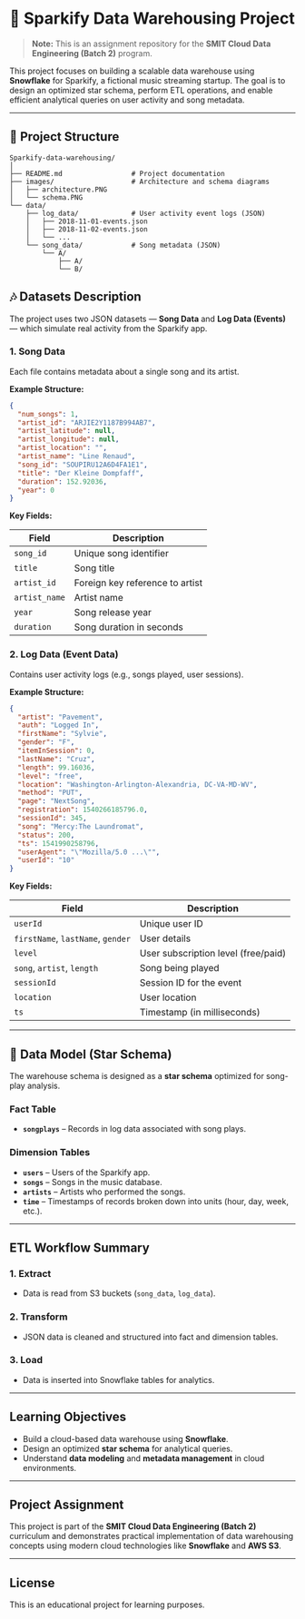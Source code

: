 # 🎵 Sparkify Data Warehousing Project

> **Note:** This is an assignment repository for the **SMIT Cloud Data Engineering (Batch 2)** program.

This project focuses on building a scalable data warehouse using **Snowflake** for Sparkify, a fictional music streaming startup. The goal is to design an optimized star schema, perform ETL operations, and enable efficient analytical queries on user activity and song metadata.

---

## 📁 Project Structure

```
Sparkify-data-warehousing/
│
├── README.md                 # Project documentation
├── images/                   # Architecture and schema diagrams
│   ├── architecture.PNG
│   └── schema.PNG
└── data/
    ├── log_data/             # User activity event logs (JSON)
    │   ├── 2018-11-01-events.json
    │   ├── 2018-11-02-events.json
    │   └── ...
    └── song_data/            # Song metadata (JSON)
        └── A/
            ├── A/
            └── B/
```


## 🎶 Datasets Description

The project uses two JSON datasets — **Song Data** and **Log Data (Events)** — which simulate real activity from the Sparkify app.

### 1. Song Data

Each file contains metadata about a single song and its artist.

**Example Structure:**

```json
{
  "num_songs": 1,
  "artist_id": "ARJIE2Y1187B994AB7",
  "artist_latitude": null,
  "artist_longitude": null,
  "artist_location": "",
  "artist_name": "Line Renaud",
  "song_id": "SOUPIRU12A6D4FA1E1",
  "title": "Der Kleine Dompfaff",
  "duration": 152.92036,
  "year": 0
}
```

**Key Fields:**

| Field | Description |
|-------|-------------|
| `song_id` | Unique song identifier |
| `title` | Song title |
| `artist_id` | Foreign key reference to artist |
| `artist_name` | Artist name |
| `year` | Song release year |
| `duration` | Song duration in seconds |

### 2. Log Data (Event Data)

Contains user activity logs (e.g., songs played, user sessions).

**Example Structure:**

```json
{
  "artist": "Pavement",
  "auth": "Logged In",
  "firstName": "Sylvie",
  "gender": "F",
  "itemInSession": 0,
  "lastName": "Cruz",
  "length": 99.16036,
  "level": "free",
  "location": "Washington-Arlington-Alexandria, DC-VA-MD-WV",
  "method": "PUT",
  "page": "NextSong",
  "registration": 1540266185796.0,
  "sessionId": 345,
  "song": "Mercy:The Laundromat",
  "status": 200,
  "ts": 1541990258796,
  "userAgent": "\"Mozilla/5.0 ...\"",
  "userId": "10"
}
```

**Key Fields:**

| Field | Description |
|-------|-------------|
| `userId` | Unique user ID |
| `firstName`, `lastName`, `gender` | User details |
| `level` | User subscription level (free/paid) |
| `song`, `artist`, `length` | Song being played |
| `sessionId` | Session ID for the event |
| `location` | User location |
| `ts` | Timestamp (in milliseconds) |

---

## 🧩 Data Model (Star Schema)

The warehouse schema is designed as a **star schema** optimized for song-play analysis.

### Fact Table

- **`songplays`** – Records in log data associated with song plays.

### Dimension Tables

- **`users`** – Users of the Sparkify app.
- **`songs`** – Songs in the music database.
- **`artists`** – Artists who performed the songs.
- **`time`** – Timestamps of records broken down into units (hour, day, week, etc.).

---

## ETL Workflow Summary

### 1. **Extract**
   - Data is read from S3 buckets (`song_data`, `log_data`).

### 2. **Transform**
   - JSON data is cleaned and structured into fact and dimension tables.

### 3. **Load**
   - Data is inserted into Snowflake tables for analytics.

---

##  Learning Objectives

- Build a cloud-based data warehouse using **Snowflake**.
- Design an optimized **star schema** for analytical queries.
- Understand **data modeling** and **metadata management** in cloud environments.

---


## Project Assignment

This project is part of the **SMIT Cloud Data Engineering (Batch 2)** curriculum and demonstrates practical implementation of data warehousing concepts using modern cloud technologies like **Snowflake** and **AWS S3**.

---

## License

This is an educational project for learning purposes.
